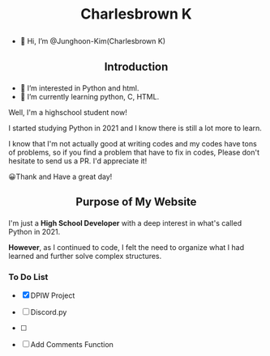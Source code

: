 # <p align="center">Charlesbrown K</p>
- 👋 Hi, I’m @Junghoon-Kim(Charlesbrown K)

## <p align="center">Introduction</p>
- 👀 I’m interested in Python and html.
- 🌱 I’m currently learning python, C, HTML.

Well, I'm a highschool student now!

I started studying Python in 2021 and I know there is still a lot more to learn.

I know that I'm not actually good at writing codes and my codes have tons of problems, so if you find a problem that have to fix in codes, Please don't hesitate to send us a PR. I'd appreciate it!

😀Thank and Have a great day!

## <p align="center">Purpose of My Website</p>
I'm just a **High School Developer** with a deep interest in what's called Python in 2021.

**However**, as I continued to code, I felt the need to organize what I had learned and further solve complex structures.

### To Do List
- [X] DPIW Project

- [ ] Discord.py

- [ ] 

- [ ] Add Comments Function

<!---
JungHeon0418/JungHeon0418 is a ✨ special ✨ repository because its `README.md` (this file) appears on your GitHub profile.
You can click the Preview link to take a look at your changes.
--->
<!-- - 💞️ I’m looking to collaborate on ...
- 📫 How to reach me ... -->
